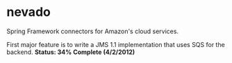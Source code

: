 nevado
======

Spring Framework connectors for Amazon's cloud services.

First major feature is to write a JMS 1.1 implementation that uses SQS for the backend.  **Status: 34% Complete (4/2/2012)**
